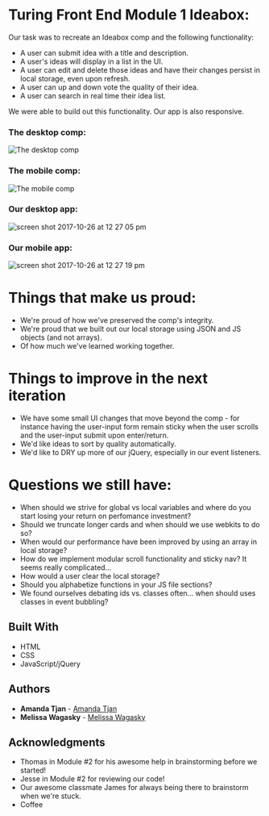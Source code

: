 # Turing Front End Module 1 Ideabox:

Our task was to recreate an Ideabox comp and the following functionality:

* A user can submit idea with a title and description.
* A user's ideas will display in a list in the UI.
* A user can edit and delete those ideas and have their changes persist in local storage, even upon refresh.
* A user can up and down vote the quality of their idea.
* A user can search in real time their idea list.

We were able to build out this functionality. Our app is also responsive.

### The desktop comp:
![The desktop comp](https://user-images.githubusercontent.com/24358415/32070167-b1cee968-ba48-11e7-883e-58960ffded24.png)

### The mobile comp:

![The mobile comp](https://user-images.githubusercontent.com/24358415/32070202-d809b086-ba48-11e7-8307-3c3eecd7cd63.png)

### Our desktop app:
![screen shot 2017-10-26 at 12 27 05 pm](https://user-images.githubusercontent.com/24358415/32070266-10a4b706-ba49-11e7-86c7-fbed4870dd0d.png)

### Our mobile app:
![screen shot 2017-10-26 at 12 27 19 pm](https://user-images.githubusercontent.com/24358415/32070271-13880d60-ba49-11e7-889d-e52c1424d9c3.png)

# Things that make us proud:

* We're proud of how we've preserved the comp's integrity.
* We're proud that we built out our local storage using JSON and JS objects (and not arrays).
* Of how much we've learned working together.

# Things to improve in the next iteration

* We have some small UI changes that move beyond the comp - for instance having the user-input form remain sticky when the user scrolls and the user-input submit upon enter/return.
* We'd like ideas to sort by quality automatically.
* We'd like to DRY up more of our jQuery, especially in our event listeners.

# Questions we still have:

* When should we strive for global vs local variables and where do you start losing your return on perfomance investment?
* Should we truncate longer cards and when should we use webkits to do so?
* When would our performance have been improved by using an array in local storage?
* How do we implement modular scroll functionality and sticky nav? It seems really complicated...
* How would a user clear the local storage?
* Should you alphabetize functions in your JS file sections?
* We found ourselves debating ids vs. classes often... when should uses classes in event bubbling?

## Built With

* HTML
* CSS
* JavaScript/jQuery

## Authors

* **Amanda Tjan** - [Amanda Tjan](https://github.com/soytjan)
* **Melissa Wagasky** - [Melissa Wagasky](https://github.com/wagasky)

## Acknowledgments

* Thomas in Module #2 for his awesome help in brainstorming before we started!
* Jesse in Module #2 for reviewing our code!
* Our awesome classmate James for always being there to brainstorm when we're stuck.
* Coffee
